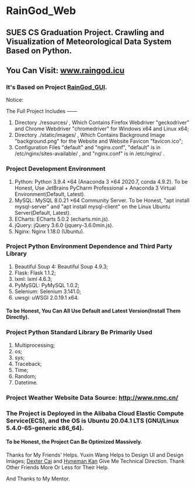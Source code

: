 # RainGod_Web

## SUES CS Graduation Project. Crawling and Visualization of Meteorological Data System Based on Python. 

## You Can Visit: www.raingod.icu

### It's Based on Project [RainGod_GUI](https://github.com/gywgyw216216/RainGod_GUI/). 

Notice: 

The Full Project Includes ——

1. Directory ./resources/ , Which Contains Firefox Webdriver "geckodriver" and Chrome Webdriver "chromedriver" for Windows x64 and Linux x64; 
2. Directory ./static/images/ , Which Contains Background Image "background.png" for the Website and Website Favicon "favicon.ico"; 
3. Configuration Files "default" and "nginx.conf", "default" is in /etc/nginx/sites-available/ , and "nginx.conf" is in /etc/nginx/ .

### Project Development Environment

1. Python: Python 3.9.4 ×64 (Anaconda 3 ×64 2020.7, conda 4.9.2). To be Honest, Use JetBrains PyCharm Professional + Anaconda 3 Virtual Environment(Default, Latest). 
2. MySQL: MySQL 8.0.21 ×64 Community Server. To be Honest, "apt install mysql-server" and "apt install mysql-client" on the Linux Ubuntu Server(Default, Latest). 
3. ECharts: ECharts 5.0.2 (echarts.min.js). 
4. jQuery: jQuery 3.6.0 (jquery-3.6.0min.js). 
5. Nginx: Nginx 1.18.0 (Ubuntu). 

### Project Python Environment Dependence and Third Party Library
1. Beautiful Soup 4: Beautiful Soup 4.9.3; 
2. Flask: Flask 1.1.2; 
3. lxml: lxml 4.6.3; 
4. PyMySQL: PyMySQL 1.0.2; 
5. Selenium: Selenium 3.141.0; 
6. uwsgi: uWSGI 2.0.19.1 x64. 

#### To be Honest, You Can All Use Default and Latest Version(Install Them Directly). 

### Project Python Standard Library Be Primarily Used
1. Multiprocessing; 
2. os; 
3. sys; 
4. Traceback; 
5. Time; 
6. Random; 
7. Datetime. 

### Project Weather Website Data Source: http://www.nmc.cn/

### The Project is Deployed in the Alibaba Cloud Elastic Compute Service(ECS), and the OS is Ubuntu 20.04.1 LTS (GNU/Linux 5.4.0-65-generic x86_64). 

#### To be Honest, the Project Can Be Optimized Massively. 

Thanks for My Friends' Helps. 
Yuxin Wang Helps to Design UI and Design Images; 
[Dexter Cai](https://github.com/dextercai) and [Hyneman Kan](https://github.com/HynemanKan) Give Me Technical Direction. 
Thank Other Friends More Or Less for Their Help. 

And Thanks to My Mentor. 
